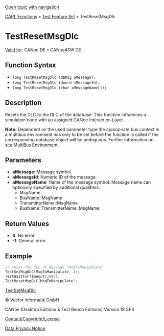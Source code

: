 [Open topic with navigation](../../../../../CANoeDEFamily.htm#Topics/CAPLFunctions/Test/Functions/CAPLfunctionTestResetMsgDlc.md)

[CAPL Functions](../../CAPLfunctions.md) » [Test Feature Set](../CAPLfunctionsTFSOverview.md) » TestResetMsgDlc

# TestResetMsgDlc

[Valid for](../../../Shared/FeatureAvailability.md):  CANoe DE • CANoe4SW DE

## Function Syntax

- `long TestResetMsgDlc (dbMsg aMessage);`
- `long TestResetMsgDlc (dword aMessageId);`
- `long TestResetMsgDlc (char aMessageName[]);`

## Description

Resets the DLC to the DLC of the database. This function influences a simulation node with an assigned CANoe Interaction Layer.

**Note:** Dependent on the used parameter type the appropriate bus context in a multibus environment has only to be set before the function is called if the corresponding database object will be ambiguous. Further information on site [MultiBus Environment](../../../Shared/CAPL/General/TestMultiBusEnvironment.md).

## Parameters

- **aMessage**: Message symbol.
- **aMessageId**: Numeric ID of the message.
- **aMessageName**: Name of the message symbol. Message name can optionally specified by additional qualifiers:
  - MsgName
  - BusName::MsgName
  - TransmitterName::MsgName
  - BusName::TransmitterName::MsgName

## Return Values

- **0**: No error.
- **-1**: General error.

## Example

```c
// reset the DLC of message ‘MsgToManipulate’
TestSetMsgDLC(MsgToManipulate, 4);
TestWaitForTimeout(2000);
TestResetMsgDLC(MsgToManipulate);
```

[TestSetMsgDlc](CAPLfunctionTestSetSetMsgDlc.md)

© Vector Informatik GmbH

CANoe (Desktop Editions & Test Bench Editions) Version 18 SP3

[Contact/Copyright/License](../../../Shared/ContactCopyrightLicense.md)

[Data Privacy Notice](https://www.vector.com/int/en/company/get-info/privacy-policy/)